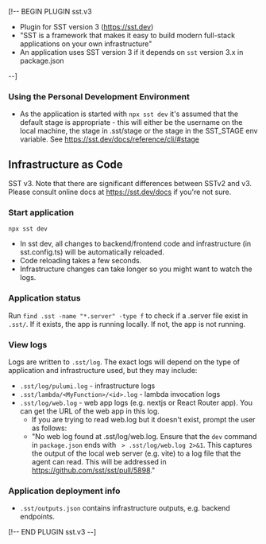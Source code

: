 [!-- BEGIN PLUGIN sst.v3

- Plugin for SST version 3 (https://sst.dev)
- "SST is a framework that makes it easy to build modern full-stack applications on your own infrastructure"
- An application uses SST version 3 if it depends on `sst` version 3.x in package.json

--]

### Using the Personal Development Environment

- As the application is started with `npx sst dev` it's assumed that the default stage is appropriate - this will either be the username on the local machine, the stage in .sst/stage or the stage in the SST_STAGE env variable. See https://sst.dev/docs/reference/cli/#stage

## Infrastructure as Code

SST v3. Note that there are significant differences between SSTv2 and v3. Please consult online docs at https://sst.dev/docs if you're not sure.

### Start application

`npx sst dev`

- In sst dev, all changes to backend/frontend code and infrastructure (in sst.config.ts) will be automatically reloaded. 
- Code reloading takes a few seconds. 
- Infrastructure changes can take longer so you might want to watch the logs.

### Application status

Run `find .sst -name "*.server" -type f` to check if a .server file exist in `.sst/`. If it exists, the app is running locally. If not, the app is not running. 

### View logs

Logs are written to `.sst/log`. The exact logs will depend on the type of application and infrastructure used, but they may include:

- `.sst/log/pulumi.log` - infrastructure logs
- `.sst/lambda/<MyFunction>/<id>.log` - lambda invocation logs
- `.sst/log/web.log` - web app logs (e.g. nextjs or React Router app). You can get the URL of the web app in this log.
    - If you are trying to read web.log but it doesn't exist, prompt the user as follows:
    - "No web log found at .sst/log/web.log. Ensure that the `dev` command in `package.json` ends with ` > .sst/log/web.log 2>&1`. This captures the output of the local web server (e.g. vite) to a log file that the agent can read. This will be addressed in https://github.com/sst/sst/pull/5898."

### Application deployment info

- `.sst/outputs.json` contains infrastructure outputs, e.g. backend endpoints.

[!-- END PLUGIN sst.v3 --]


